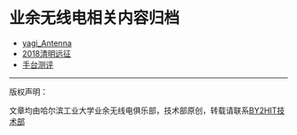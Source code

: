 # 业余无线电相关内容归档
* [yagi_Antenna](/radio/yagi_Antenna.md)
* [2018清明远征](/radio/expedition.md)
* [手台测评](/radio/手台测评.md)

----
版权声明：

文章均由哈尔滨工业大学业余无线电俱乐部，技术部原创，转载请联系<a href=zhaoyuhao@by2hit.net>BY2HIT技术部